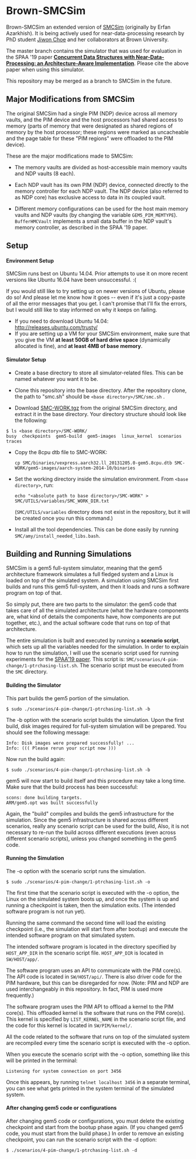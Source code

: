 # Brown-SMCSim

Brown-SMCSim an extended version of [SMCSim](https://iis-git.ee.ethz.ch/erfan.azarkhish/SMCSim) (originally by Erfan Azarkhish). 
It is being actively used for near-data-processing research by PhD student [Jiwon Choe](https://jiwon-choe.github.io/) and her collaborators at Brown University. 

The master branch contains the simulator that was used for evaluation in the SPAA '19 paper 
**[Concurrent Data Structures with Near-Data-Processing: an Architecture-Aware Implementation](spaa19-choe.pdf)**. 
Please cite the above paper when using this simulator. 

This repository may be merged as a branch to SMCSim in the future.

## Major Modifications from SMCSim

The original SMCSim had a single PIM (NDP) device across all memory vaults, 
and the PIM device and the host processors had shared access to memory 
(parts of memory that were designated as shared regions of memory by the host processor; 
these regions were marked as uncacheable and the page table for these "PIM regions" were offloaded to the PIM device).

These are the major modifications made to SMCSim:

- The memory vaults are divided as host-accessible main memory vaults and NDP vaults (8 each). 

- Each NDP vault has its own PIM (NDP) device, connected directly to the memory controller for each NDP vault. 
The NDP device (also referred to as NDP core) has exclusive access to data in its coupled vault.

- Different memory configurations can be used for the host main memory vaults and NDP vaults 
(by changing the variable `GEM5_PIM_MEMTYPE`). 
`BufferHMCVault` implements a small data buffer in the NDP vault's memory controller, as described in the SPAA '19 paper.



## Setup

#### Environment Setup

SMCSim runs best on Ubuntu 14.04. Prior attempts to use it on more recent versions like Ubuntu 16.04 have been unsuccessful. :(

If you would still like to try setting up on newer versions of Ubuntu, please do so! 
And please let me know how it goes -- even if it's just a copy-paste of all the error messages that you get. 
I can't promise that I'll fix the errors, but I would still like to stay informed on why it keeps on failing. 

* If you need to download Ubuntu 14.04: http://releases.ubuntu.com/trusty/
* If you are setting up a VM for your SMCSim environment, make sure that you give the VM **at least 50GB of hard drive space** (dynamically allocated is fine), 
and **at least 4MB of base memory**. 

#### Simulator Setup

* Create a base directory to store all simulator-related files. This can be named whatever you want it to be.

* Clone this repository into the base directory. After the repository clone, the path to "smc.sh" should be `<base directory>/SMC/smc.sh` .

* Download [SMC-WORK.tgz](https://iis-git.ee.ethz.ch/EXT_erfan.azarkhish/SMCSim/-/blob/master/SMC-WORK.tgz) from the original SMCSim directory, and extract it in the base directory. Your directory structure should look like the following: 
```
$ ls <base directory>/SMC-WORK/
busy  checkpoints  gem5-build  gem5-images  linux_kernel  scenarios  traces
```

* Copy the 8cpu dtb file to SMC-WORK:

  `cp SMC/binaries/vexpress.aarch32.ll_20131205.0-gem5.8cpu.dtb SMC-WORK/gem5-images/aarch-system-2014-10/binaries`
 


* Set the working directory inside the simulation environment. From `<base directory>`, run: 

  `echo "<absolute path to base directory>/SMC-WORK" > SMC/UTILS/variables/SMC_WORK_DIR.txt`

  (`SMC/UTILS/variables` directory does not exist in the repository, but it will be created once you run this command.)

* Install all the tool dependencies. This can be done easily by running `SMC/amy/install_needed_libs.bash`.


## Building and Running Simulations

SMCSim is a gem5 full-system simulator, meaning that the gem5 architecture framework simulates a full fledged system and a Linux is loaded on top of the simulated system. A simulation using SMCSim first builds and runs this gem5 full-system, and then it loads and runs a software program on top of that. 

So simply put, there are two parts to the simulator: the gem5 code that takes care of all the simulated architecture (what the hardware components are, what kind of details the components have, how components are put together, etc.), and the actual software code that runs on top of that architecture.


The entire simulation is built and executed by running a **scenario script**, which sets up all the variables needed for the simulation.
In order to explain how to run the simulation, I will use the scenario script used for running experiments for the [SPAA'19 paper](https://jiwon-choe.github.io/spaa19-choe.pdf). This script is: `SMC/scenarios/4-pim-change/1-ptrchasing-list.sh`. The scenario script must be executed from the `SMC` directory.


#### Building the Simulator

This part builds the gem5 portion of the simulation.


```
$ sudo ./scenarios/4-pim-change/1-ptrchasing-list.sh -b
```
The -b option with the scenario script builds the simulation. 
Upon the first build, disk images required for full-system simulation will be prepared.
You should see the following message:
```
Info: Disk images were prepared successfully! ...
Info: ((( Please rerun your script now )))
```

Now run the build again:
```
$ sudo ./scenarios/4-pim-change/1-ptrchasing-list.sh -b
```

gem5 will now start to build itself and this procedure may take a long time.
Make sure that the build process has been successful:
```
scons: done building targets.
ARM/gem5.opt was built successfully
```

Again, the "build" compiles and builds the gem5 infrastructure for the simulation. 
Since the gem5 infrastructure is shared across different scenarios, really any scenario script can be used for the build, Also, it is not necessary to re-run the build across different executions (even across different scenario scripts), unless you changed something in the gem5 code.

#### Running the Simulation

The -o option with the scenario script runs the simulation.

```
$ sudo ./scenarios/4-pim-change/1-ptrchasing-list.sh -o
```

The first time that the scenario script is executed with the -o option, the Linux on the simulated system boots up, and once the system is up and running a checkpoint is taken, then the simulation exits. (The intended software program is not run yet).

Running the same command the second time will load the existing checkpoint (i.e., the simulation will start from after bootup) and execute the intended software program on that simulated system.

The intended software program is located in the directory specified by `HOST_APP_DIR` in the scenario script file. `HOST_APP_DIR` is located in `SW/HOST/app/`. 

The software program uses an API to communicate with the PIM core(s). The API code is located in `SW/HOST/api/`. There is also driver code for the PIM hardware, but this can be disregarded for now. (Note: PIM and NDP are used interchangeably in this repository. In fact, PIM is used more frequently.)

The software program uses the PIM API to offload a kernel to the PIM core(s). This offloaded kernel is the software that runs on the PIM core(s). This kernel is specified by `LIST_KERNEL_NAME` in the scenario script file, and the code for this kernel is located in `SW/PIM/kernel/`.

All the code related to the software that runs on top of the simulated system are recompiled every time the scenario script is executed with the -o option.

When you execute the scenario script with the -o option, something like this will be printed in the terminal:
```
Listening for system connection on port 3456
```
Once this appears, by running `telnet localhost 3456` in a separate terminal, you can see what gets printed in the system terminal of the simulated system.


#### After changing gem5 code or configurations

After changing gem5 code or configurations, you must delete the existing checkpoint and start from the bootup phase again. (If you changed gem5 code, you must start from the build phase.)
In order to remove an existing checkpoint, you can run the scenario script with the -d option:
```
$ ./scenarios/4-pim-change/1-ptrchasing-list.sh -d
```

